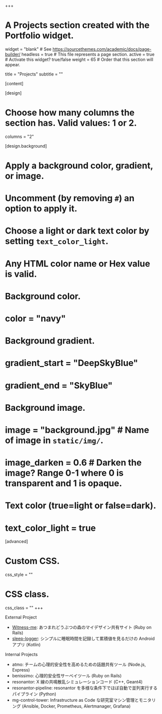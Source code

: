 +++
# A Projects section created with the Portfolio widget.
widget = "blank"  # See https://sourcethemes.com/academic/docs/page-builder/
headless = true  # This file represents a page section.
active = true  # Activate this widget? true/false
weight = 65  # Order that this section will appear.

title = "Projects"
subtitle = ""

[content]


[design]
  # Choose how many columns the section has. Valid values: 1 or 2.
  columns = "2"





[design.background]
  # Apply a background color, gradient, or image.
  #   Uncomment (by removing `#`) an option to apply it.
  #   Choose a light or dark text color by setting `text_color_light`.
  #   Any HTML color name or Hex value is valid.
  
  # Background color.
  # color = "navy"
  
  # Background gradient.
  # gradient_start = "DeepSkyBlue"
  # gradient_end = "SkyBlue"
  
  # Background image.
  # image = "background.jpg"  # Name of image in `static/img/`.
  # image_darken = 0.6  # Darken the image? Range 0-1 where 0 is transparent and 1 is opaque.

  # Text color (true=light or false=dark).
  # text_color_light = true  
  
[advanced]
 # Custom CSS. 
 css_style = ""
 
 # CSS class.
 css_class = ""
+++

External Project

* [Witness-me](https://github.com/aximov/witness-me): あつまれどうぶつの森のマイデザイン共有サイト (Ruby on Rails)
* [sleep-logger](https://github.com/aximov/sleep-logger): シンプルに睡眠時間を記録して累積値を見るだけの Android アプリ (Kotlin)

Internal Projects

* atmo: チームの心理的安全性を高めるための話題共有ツール (Node.js, Express)
* benissimo: 心理的安全性サーベイツール (Ruby on Rails)
* resonantor: X 線の共鳴散乱シミュレーションコード (C++, Geant4)
* resonantor-pipeline: resonantor を多様な条件下でほぼ自動で並列実行するパイプライン (Python)
* mg-control-tower: Infrastructure as Code な研究室マシン管理とモニタリング (Ansible, Docker, Prometheus, Alertmanager, Grafana)
